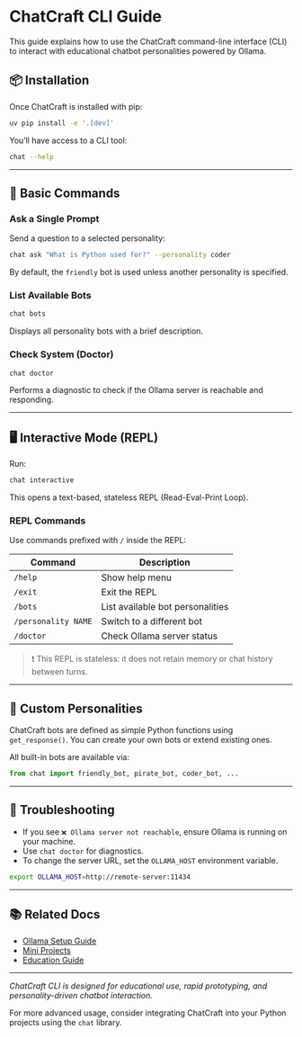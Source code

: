 # ChatCraft CLI Guide

This guide explains how to use the ChatCraft command-line interface (CLI) to interact with educational chatbot personalities powered by Ollama.

## 📦 Installation

Once ChatCraft is installed with pip:

```bash
uv pip install -e '.[dev]'
```

You’ll have access to a CLI tool:

```bash
chat --help
```

---

## 💬 Basic Commands

### Ask a Single Prompt
Send a question to a selected personality:

```bash
chat ask "What is Python used for?" --personality coder
```

By default, the `friendly` bot is used unless another personality is specified.

### List Available Bots

```bash
chat bots
```

Displays all personality bots with a brief description.

### Check System (Doctor)

```bash
chat doctor
```

Performs a diagnostic to check if the Ollama server is reachable and responding.

---

## 🖥️ Interactive Mode (REPL)

Run:

```bash
chat interactive
```

This opens a text-based, stateless REPL (Read-Eval-Print Loop).

### REPL Commands

Use commands prefixed with `/` inside the REPL:

| Command               | Description |
|-----------------------|-------------|
| `/help`              | Show help menu |
| `/exit`              | Exit the REPL |
| `/bots`              | List available bot personalities |
| `/personality NAME`  | Switch to a different bot |
| `/doctor`            | Check Ollama server status |

> ❗ This REPL is stateless: it does not retain memory or chat history between turns.

---

## 🧠 Custom Personalities

ChatCraft bots are defined as simple Python functions using `get_response()`. You can create your own bots or extend existing ones.

All built-in bots are available via:

```python
from chat import friendly_bot, pirate_bot, coder_bot, ...
```

---

## 🧪 Troubleshooting

- If you see `❌ Ollama server not reachable`, ensure Ollama is running on your machine.
- Use `chat doctor` for diagnostics.
- To change the server URL, set the `OLLAMA_HOST` environment variable.

```bash
export OLLAMA_HOST=http://remote-server:11434
```

---

## 📚 Related Docs

- [Ollama Setup Guide](./ollama-guide.md)
- [Mini Projects](./mini-projects.md)
- [Education Guide](./education-guide.md)

---

*ChatCraft CLI is designed for educational use, rapid prototyping, and personality-driven chatbot interaction.*

For more advanced usage, consider integrating ChatCraft into your Python projects using the `chat` library.